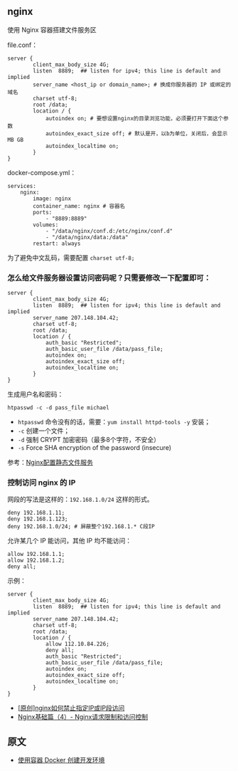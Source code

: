 ## nginx

使用 Nginx 容器搭建文件服务区

file.conf：

```shell
server {
        client_max_body_size 4G;
        listen  8889;  ## listen for ipv4; this line is default and implied
        server_name <host_ip or domain_name>; # 换成你服务器的 IP 或绑定的域名
        charset utf-8;
        root /data;
        location / {
            autoindex on; # 要想设置nginx的目录浏览功能，必须要打开下面这个参数
            autoindex_exact_size off; # 默认是开，以b为单位，关闭后，会显示MB GB
            autoindex_localtime on;
        }
}
```

docker-compose.yml：

```shell
services:
    nginx:
        image: nginx
        container_name: nginx # 容器名
        ports:
            - "8889:8889"
        volumes:
            - "/data/nginx/conf.d:/etc/nginx/conf.d"
            - "/data/nginx/data:/data"
        restart: always
```

为了避免中文乱码，需要配置 `charset utf-8;`

### 怎么给文件服务器设置访问密码呢？只需要修改一下配置即可：

```shell
server {
        client_max_body_size 4G;
        listen  8889;  ## listen for ipv4; this line is default and implied
        server_name 207.148.104.42;
        charset utf-8;
        root /data;
        location / {
            auth_basic "Restricted";
            auth_basic_user_file /data/pass_file;
            autoindex on;
            autoindex_exact_size off;
            autoindex_localtime on;
        }
}
```

生成用户名和密码：

```shell
htpasswd -c -d pass_file michael
```

- `htpasswd` 命令没有的话，需要：`yum install httpd-tools -y` 安装；
- `-c` 创建一个文件；
- `-d` 强制 CRYPT 加密密码（最多8个字符，不安全）
- `-s` Force SHA encryption of the password (insecure)

参考：[Nginx配置静态文件服务](https://blog.csdn.net/dutsoft/article/details/55004064)

### 控制访问 nginx 的 IP

网段的写法是这样的：`192.168.1.0/24` 这样的形式。

```shell
deny 192.168.1.11;
deny 192.168.1.123;
deny 192.168.1.0/24; # 屏蔽整个192.168.1.* C段IP
```

允许某几个 IP 能访问，其他 IP 均不能访问：

```shell
allow 192.168.1.1;
allow 192.168.1.2;
deny all;
```

示例：

```shell
server {
        client_max_body_size 4G;
        listen  8889;  ## listen for ipv4; this line is default and implied
        server_name 207.148.104.42;
        charset utf-8;
        root /data;
        location / {
            allow 112.10.84.226;
            deny all;
            auth_basic "Restricted";
            auth_basic_user_file /data/pass_file;
            autoindex on;
            autoindex_exact_size off;
            autoindex_localtime on;
        }
}
```

- [[原创]nginx如何禁止指定IP或IP段访问](http://www.21yunwei.com/archives/2540)
- [Nginx基础篇（4）- Nginx请求限制和访问控制](https://segmentfault.com/a/1190000015591117)

## 原文

- [使用容器 Docker 创建开发环境](https://michael728.github.io/2019/06/02/docker-create-develop-environment/)